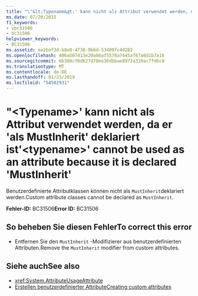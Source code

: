 ```yaml
---
title: "\"&lt;Typename&gt;' kann nicht als Attribut verwendet werden, da er 'als MustInherit' deklariert ist"
ms.date: 07/20/2015
f1_keywords:
- vbc31506
- bc31506
helpviewer_keywords:
- BC31506
ms.assetid: ea2baf3d-b8e8-4738-9b6d-53409fc4d282
ms.openlocfilehash: 406a507413e20a86af5578a7445af67a6d1b7a16
ms.sourcegitcommit: 6b308cf6d627d78ee36dbbae8972a310ac7fd6c8
ms.translationtype: MT
ms.contentlocale: de-DE
ms.lasthandoff: 01/23/2019
ms.locfileid: "54502931"
---
```

# <a name="lttypenamegt-cannot-be-used-as-an-attribute-because-it-is-declared-mustinherit"></a><span data-ttu-id="7e546-102">"&lt;Typename&gt;' kann nicht als Attribut verwendet werden, da er 'als MustInherit' deklariert ist</span><span class="sxs-lookup"><span data-stu-id="7e546-102">'&lt;typename&gt;' cannot be used as an attribute because it is declared 'MustInherit'</span></span>
<span data-ttu-id="7e546-103">Benutzerdefinierte Attributklassen können nicht als `MustInherit`deklariert werden.</span><span class="sxs-lookup"><span data-stu-id="7e546-103">Custom attribute classes cannot be declared as `MustInherit`.</span></span>  
  
 <span data-ttu-id="7e546-104">**Fehler-ID:** BC31506</span><span class="sxs-lookup"><span data-stu-id="7e546-104">**Error ID:** BC31506</span></span>  
  
## <a name="to-correct-this-error"></a><span data-ttu-id="7e546-105">So beheben Sie diesen Fehler</span><span class="sxs-lookup"><span data-stu-id="7e546-105">To correct this error</span></span>  
  
-   <span data-ttu-id="7e546-106">Entfernen Sie den `MustInherit` -Modifizierer aus benutzerdefinierten Attributen.</span><span class="sxs-lookup"><span data-stu-id="7e546-106">Remove the `MustInherit` modifier from custom attributes.</span></span>  
  
## <a name="see-also"></a><span data-ttu-id="7e546-107">Siehe auch</span><span class="sxs-lookup"><span data-stu-id="7e546-107">See also</span></span>
- <xref:System.AttributeUsageAttribute>
- [<span data-ttu-id="7e546-108">Erstellen benutzerdefinierter Attribute</span><span class="sxs-lookup"><span data-stu-id="7e546-108">Creating custom attributes</span></span>](~/docs/visual-basic/programming-guide/concepts/attributes/creating-custom-attributes.md)

